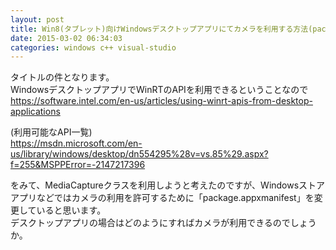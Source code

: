 ```yaml
---
layout: post
title: Win8(タブレット)向けWindowsデスクトップアプリにてカメラを利用する方法(package.appxmanifestの変更？)
date: 2015-03-02 06:34:03
categories: windows c++ visual-studio
---
```

<!-- {% raw %} -->
<p>タイトルの件となります。<br>
WindowsデスクトップアプリでWinRTのAPIを利用できるということなので<br>
<a href="https://software.intel.com/en-us/articles/using-winrt-apis-from-desktop-applications" rel="nofollow">https://software.intel.com/en-us/articles/using-winrt-apis-from-desktop-applications</a></p>

<p>(利用可能なAPI一覧)<br>
<a href="https://msdn.microsoft.com/en-us/library/windows/desktop/dn554295%28v=vs.85%29.aspx?f=255&amp;MSPPError=-2147217396" rel="nofollow">https://msdn.microsoft.com/en-us/library/windows/desktop/dn554295%28v=vs.85%29.aspx?f=255&amp;MSPPError=-2147217396</a></p>

<p>をみて、MediaCaptureクラスを利用しようと考えたのですが、Windowsストアアプリなどではカメラの利用を許可するために「package.appxmanifest」を変更していると思います。<br>
デスクトップアプリの場合はどのようにすればカメラが利用できるのでしょうか。</p>
<!-- {% endraw %} -->
